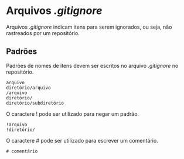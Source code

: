 # Arquivos _.gitignore_

Arquivos _.gitignore_ indicam itens para serem ignorados, ou seja, não rastreados por um repositório.

## Padrões

Padrões de nomes de itens devem ser escritos no arquivo _.gitignore_ no repositório.

```
arquivo
diretório/arquivo
/arquivo
diretório/
diretório/subdiretório
```

O caractere ! pode ser utilizado para negar um padrão.

```
!arquivo
!diretório/
```

O caractere \# pode ser utilizado para escrever um comentário.

```
# comentário
```
